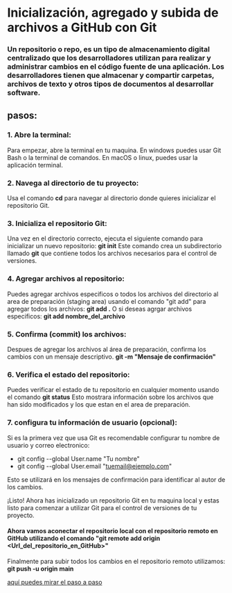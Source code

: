 # Inicialización, agregado y subida de archivos a GitHub con Git

### Un repositorio o repo, es un tipo de almacenamiento digital centralizado que los desarrolladores utilizan para realizar y administrar cambios en el código fuente  de una aplicación. Los desarrolladores tienen que almacenar y compartir carpetas, archivos de texto y otros tipos de documentos al desarrollar software.


## pasos:
### 1. Abre la terminal:
Para empezar, abre la terminal en tu maquina. En windows puedes usar Git Bash o la terminal de comandos. En macOS o linux, puedes usar la aplicación terminal. 

### 2. Navega al directorio de tu proyecto: 
Usa el comando **cd** para navegar al directorio donde quieres inicializar el repositorio Git.

### 3. Inicializa el repositorio Git:
Una vez en el directorio correcto, ejecuta el siguiente comando para inicializar un nuevo repositorio: **git init**
Este comando crea un subdirectorio llamado **git** que contiene todos los archivos necesarios para el control de versiones.

### 4. Agregar archivos al repositorio:
Puedes agregar archivos especificos o todos los archivos del directorio al area de preparación (staging area) usando el comando "git add" para agregar todos los archivos:
**git add .**
O si deseas agrgar archivos especificos:
**git add nombre_del_archivo**

### 5. Confirma (commit) los archivos:
Despues de agregar los archivos al área de preparación, confirma los cambios con un mensaje descriptivo.
**git -m "Mensaje de confirmación"** 

### 6. Verifica el estado del repositorio:
Puedes verificar el estado de tu repositorio en cualquier momento usando el comando 
**git status**
Esto mostrara información sobre los archivos que han sido modificados y los que estan en el area de preparación.

### 7. configura tu información de usuario (opcional):
Si es la primera vez que usa Git es recomendable configurar tu nombre de usuario y correo electronico:

- git config --global User.name "Tu nombre"
- git config --global User.email "tuemail@ejemplo.com"

Esto se utilizará en los mensajes de confirmación para identificar al autor de los cambios.

¡Listo! Ahora has inicializado un repositorio Git en tu maquina local y estas listo para comenzar a utilizar Git para el control de versiones de tu proyecto.

#### Ahora vamos aconectar el repositorio local con el repositorio remoto en GitHub utilizando el comando "git remote add origin <Url_del_repositorio_en_GitHub>"

Finalmente para subir todos los cambios en el repositorio remoto utilizamos:
**git push -u origin main**

[aquí puedes mirar el paso a paso](https://youtu.be/eQMcIGVc8N0?si=-wMHeGByeNoLeBAx)



